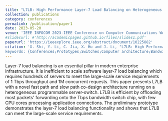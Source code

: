 ```yaml
---
title: "L7LB: High Performance Layer-7 Load Balancing on Heterogeneous Programmable Platforms"
collection: publications
category: conferences
permalink: /publication/paper1
date: 2023-05-20
venue: 'IEEE INFOCOM 2023-IEEE Conference on Computer Communications Workshops (INFOCOM WKSHPS)'
#slidesurl: #'http://academicpages.github.io/files/slides1.pdf'
paperurl: 'https://ieeexplore.ieee.org/abstract/document/10225882'
citation: 'X. Shi, Y. Li, C. Jia, X. Hu and J. Li, "L7LB: High Performance Layer-7 Load Balancing on Heterogeneous Programmable Platforms," IEEE INFOCOM 2023 - IEEE Conference on Computer Communications Workshops (INFOCOM WKSHPS), Hoboken, NJ, USA, 2023, pp. 1-2, doi: 10.1109/INFOCOMWKSHPS57453.2023.10225882.
keywords: {Conferences;Prototypes;Switches;Computer architecture;Bandwidth;Load management;Throughput;layer-7;load balancing;server-switch}.'
---
```


Layer-7 load balancing is an essential pillar in modern enterprise infrastructure. It is inefficient to scale software layer-7 load balancing which requires hundreds of servers to meet the large-scale service requirements of 1 Tbps throughput and 1M concurrent requests. This paper presents L7LB with a novel fast path and slow path co-design architecture running on a heterogeneous programmable server-switch. L7LB is efficient by offloading most packets' forwarding onto the Tbps bandwidth switch chip, with few CPU cores processing application connections. The preliminary prototype demonstrates the layer-7 load balancing functionality and shows that L7LB can meet the large-scale service requirements.